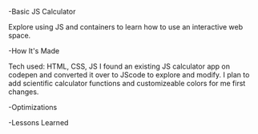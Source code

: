 -Basic JS Calculator

Explore using JS and containers to learn how to use an interactive web space.

-How It's Made

Tech used: HTML, CSS, JS
I found an existing JS calculator app on codepen and converted it over to JScode to explore and modify. I plan to add scientific calculator functions and customizeable colors for me first changes.

-Optimizations

-Lessons Learned
